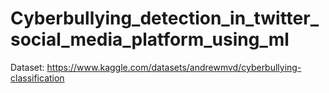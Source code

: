 # Cyberbullying_detection_in_twitter_social_media_platform_using_ml
Dataset:  https://www.kaggle.com/datasets/andrewmvd/cyberbullying-classification
